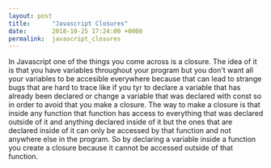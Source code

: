 ```yaml
---
layout: post
title:      "Javascript Closures"
date:       2018-10-25 17:24:00 +0000
permalink:  javascript_closures
---
```



In Javascript one of the things you come across is a closure. The idea of it is that you have variables throughout your program but you don't want all your variables to be accesible everywhere because that can lead to strange bugs that are hard to trace like if you tyr to declare a variable that has already been declared or change a variable that was declared with const so in order to avoid that you make a closure. The way to make a closure is that inside any function that function has access to everything that was declared outside of it and anything declared inside of it but the ones that are declared inside of it can only be accessed by that function and not anywhere else in the program. So by declaring a variable inside a function you create a closure because it cannot be accessed outside of that function. 
